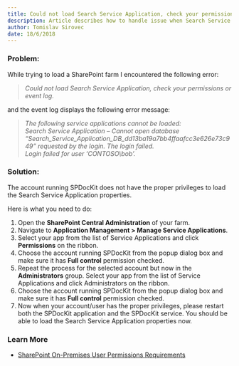 ```yaml
---
title: Could not load Search Service Application, check your permissions or event log.
description: Article describes how to handle issue when Search Service Application load is not working properly.
author: Tomislav Sirovec
date: 18/6/2018
---
```

### Problem:
While trying to load a SharePoint farm I encountered the following error:
> *Could not load Search Service Application, check your permissions or event log.*

and the event log displays the following error message:

> *The following service applications cannot be loaded:*  
*Search Service Application – Cannot open database “Search_Service_Application_DB_dd13ba19a7bb4ffaafcc3e626e73c949” requested by the login. The login failed.  
Login failed for user ‘CONTOSO\bob’.*

### Solution:
The account running SPDocKit does not have the proper privileges to load the Search Service Application properties.

Here is what you need to do:
1. Open the **SharePoint Central Administration** of your farm.
2. Navigate to **Application Management > Manage Service Applications**.
3. Select your app from the list of Service Applications and click **Permissions** on the ribbon.
4. Choose the account running SPDocKit from the popup dialog box and make sure it has **Full control** permission checked.
5. Repeat the process for the selected account but now in the **Administrators** group. Select your app from the list of Service Applications and click Administrators on the ribbon.
6. Choose the account running SPDocKit from the popup dialog box and make sure it has **Full control** permission checked.
7. Now when your account/user has the proper privileges, please restart both the SPDocKit application and the SPDocKit service. You should be able to load the Search Service Application properties now.

### Learn More
* [SharePoint On-Premises User Permissions Requirements](#internal/requirements/user-permissions-requirements)
